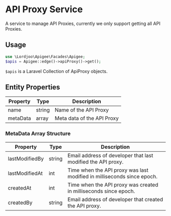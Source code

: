 # API Proxy Service
A service to manage API Proxies, currently we only support getting all API Proxies.

## Usage
```php
use \Lordjoo\Apigee\Facades\Apigee;
$apis = Apigee::edge()->apiProxy()->get();
```

```$apis``` is a Laravel Collection of ApiProxy objects.

## Entity Properties

| Property | Type | Description |
|------------------------|-------| --- |
| name                   | string | Name of the API Proxy |
| metaData               | array | Meta data of the API Proxy |

### MetaData Array Structure

| Property | Type | Description |
|------------------------|--| --- |
| lastModifiedBy         | string | Email address of developer that last modified the API proxy. |
| lastModifiedAt         | int | Time when the API proxy was last modified in milliseconds since epoch. |
| createdAt              | int | Time when the API proxy was created in milliseconds since epoch. |
| createdBy              | string | Email address of developer that created the API proxy. | 
